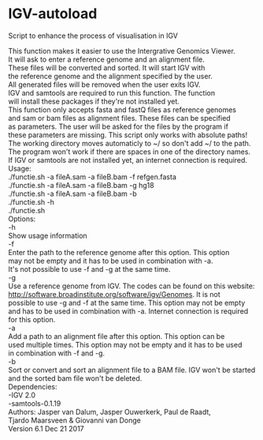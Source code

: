 # IGV-autoload  
Script to enhance the process of visualisation in IGV  
  
This function makes it easier to use the Intergrative Genomics Viewer.  
It will ask to enter a reference genome and an alignment file.  
These files will be converted and sorted. It will start IGV with  
the reference genome and the alignment specified by the user.  
All generated files will be removed when the user exits IGV.  
IGV and samtools are required to run this function. The function  
will install these packages if they're not installed yet.  
This function only accepts fasta and fastQ files as reference genomes  
and sam or bam files as alignment files. These files can be specified  
as parameters. The user will be asked for the files by the program if  
these parameters are missing. This script only works with absolute paths!  
The working directory moves automaticly to ~/ so don't add ~/ to the path.  
The program won't work if there are spaces in one of the directory names.  
If IGV or samtools are not installed yet, an internet connection is required.  
Usage:  
  ./functie.sh -a fileA.sam -a fileB.bam -f refgen.fasta  
  ./functie.sh -a fileA.sam -a fileB.bam -g hg18  
  ./functie.sh -a fileA.sam -a fileB.bam -b  
  ./functie.sh -h  
  ./functie.sh  
Options:  
  -h  
	  Show usage information  
  -f  
	  Enter the path to the reference genome after this option. This option  
	  may not be empty and it has to be used in combination with -a.  
	  It's not possible to use -f and -g at the same time.  
  -g   
	  Use a reference genome from IGV. The codes can be found on this website:  
	  http://software.broadinstitute.org/software/igv/Genomes. It is not  
	  possible to use -g and -f at the same time. This option may not be empty  
	  and has to be used in combination with -a. Internet connection is required  
	  for this option.  
  -a   
	  Add a path to an alignment file after this option. This option can be  
	  used multiple times. This option may not be empty and it has to be used  
	  in combination with -f and -g.  
  -b   
      Sort or convert and sort an alignment file to a BAM file. IGV won't be started  
      and the sorted bam file won't be deleted.  
Dependencies:  
  -IGV 2.0  
  -samtools-0.1.19  
Authors: Jasper van Dalum, Jasper Ouwerkerk, Paul de Raadt,  
Tjardo Maarsveen & Giovanni van Donge  
Version 6.1					Dec 21 2017  
